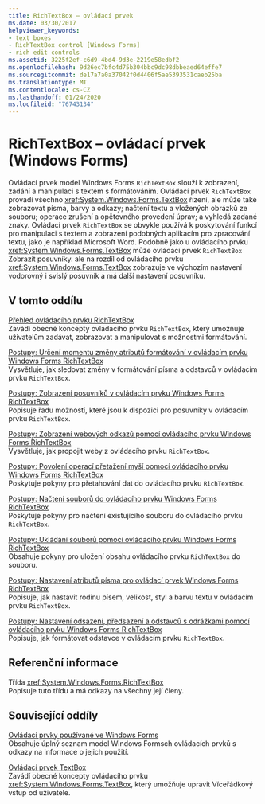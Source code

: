 ```yaml
---
title: RichTextBox – ovládací prvek
ms.date: 03/30/2017
helpviewer_keywords:
- text boxes
- RichTextBox control [Windows Forms]
- rich edit controls
ms.assetid: 3225f2ef-c6d9-4bd4-9d3e-2219e58edbf2
ms.openlocfilehash: 9d26ec7bfc4d75b304bbc9dc98dbbeaed64effe7
ms.sourcegitcommit: de17a7a0a37042f0d4406f5ae5393531caeb25ba
ms.translationtype: MT
ms.contentlocale: cs-CZ
ms.lasthandoff: 01/24/2020
ms.locfileid: "76743134"
---
```

# <a name="richtextbox-control-windows-forms"></a>RichTextBox – ovládací prvek (Windows Forms)
Ovládací prvek model Windows Forms `RichTextBox` slouží k zobrazení, zadání a manipulaci s textem s formátováním. Ovládací prvek `RichTextBox` provádí všechno <xref:System.Windows.Forms.TextBox> řízení, ale může také zobrazovat písma, barvy a odkazy; načtení textu a vložených obrázků ze souboru; operace zrušení a opětovného provedení úprav; a vyhledá zadané znaky. Ovládací prvek `RichTextBox` se obvykle používá k poskytování funkcí pro manipulaci s textem a zobrazení podobných aplikacím pro zpracování textu, jako je například Microsoft Word. Podobně jako u ovládacího prvku <xref:System.Windows.Forms.TextBox> může ovládací prvek `RichTextBox` Zobrazit posuvníky. ale na rozdíl od ovládacího prvku <xref:System.Windows.Forms.TextBox> zobrazuje ve výchozím nastavení vodorovný i svislý posuvník a má další nastavení posuvníku.  
  
## <a name="in-this-section"></a>V tomto oddílu  
 [Přehled ovládacího prvku RichTextBox](richtextbox-control-overview-windows-forms.md)  
 Zavádí obecné koncepty ovládacího prvku `RichTextBox`, který umožňuje uživatelům zadávat, zobrazovat a manipulovat s možnostmi formátování.  
  
 [Postupy: Určení momentu změny atributů formátování v ovládacím prvku Windows Forms RichTextBox](determine-when-formatting-attributes-change-wf-richtextbox-control.md)  
 Vysvětluje, jak sledovat změny v formátování písma a odstavců v ovládacím prvku `RichTextBox`.  
  
 [Postupy: Zobrazení posuvníků v ovládacím prvku Windows Forms RichTextBox](how-to-display-scroll-bars-in-the-windows-forms-richtextbox-control.md)  
 Popisuje řadu možností, které jsou k dispozici pro posuvníky v ovládacím prvku `RichTextBox`.  
  
 [Postupy: Zobrazení webových odkazů pomocí ovládacího prvku Windows Forms RichTextBox](how-to-display-web-style-links-with-the-windows-forms-richtextbox-control.md)  
 Vysvětluje, jak propojit weby z ovládacího prvku `RichTextBox`.  
  
 [Postupy: Povolení operací přetažení myší pomocí ovládacího prvku Windows Forms RichTextBox](enable-drag-and-drop-operations-with-wf-richtextbox-control.md)  
 Poskytuje pokyny pro přetahování dat do ovládacího prvku `RichTextBox`.  
  
 [Postupy: Načtení souborů do ovládacího prvku Windows Forms RichTextBox](how-to-load-files-into-the-windows-forms-richtextbox-control.md)  
 Poskytuje pokyny pro načtení existujícího souboru do ovládacího prvku `RichTextBox`.  
  
 [Postupy: Ukládání souborů pomocí ovládacího prvku Windows Forms RichTextBox](how-to-save-files-with-the-windows-forms-richtextbox-control.md)  
 Obsahuje pokyny pro uložení obsahu ovládacího prvku `RichTextBox` do souboru.  
  
 [Postupy: Nastavení atributů písma pro ovládací prvek Windows Forms RichTextBox](how-to-set-font-attributes-for-the-windows-forms-richtextbox-control.md)  
 Popisuje, jak nastavit rodinu písem, velikost, styl a barvu textu v ovládacím prvku `RichTextBox`.  
  
 [Postupy: Nastavení odsazení, předsazení a odstavců s odrážkami pomocí ovládacího prvku Windows Forms RichTextBox](set-indents-hanging-indents-bulleted-paragraphs-with-wf-richtextbox.md)  
 Popisuje, jak formátovat odstavce v ovládacím prvku `RichTextBox`.  
  
## <a name="reference"></a>Referenční informace  
 Třída <xref:System.Windows.Forms.RichTextBox>  
 Popisuje tuto třídu a má odkazy na všechny její členy.  
  
## <a name="related-sections"></a>Související oddíly  
 [Ovládací prvky používané ve Windows Forms](controls-to-use-on-windows-forms.md)  
 Obsahuje úplný seznam model Windows Formsch ovládacích prvků s odkazy na informace o jejich použití.  
  
 [Ovládací prvek TextBox](textbox-control-windows-forms.md)  
 Zavádí obecné koncepty ovládacího prvku <xref:System.Windows.Forms.TextBox>, který umožňuje upravit Víceřádkový vstup od uživatele.
